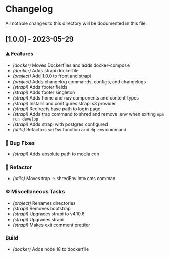 # Changelog

All notable changes to this directory will be documented in this file.

## [1.0.0] - 2023-05-29

### ⛰️  Features

- *(docker)* Moves Dockerfiles and adds docker-compose
- *(docker)* Adds strapi dockerfile
- *(project)* Add 1.0.0 to front and strapi
- *(project)* Adds changelog commands, configs, and changelogs
- *(strapi)* Adds footer fields
- *(strapi)* Adds footer singleton
- *(strapi)* Adds home and nav components and content types
- *(strapi)* Installs and configures strapi s3 provider
- *(strapi)* Redirects base path to login page
- *(strapi)* Adds trap command to shred and remove .env when exiting `npm run develop`
- *(strapi)* Adds strapi with postgres configured
- *(utils)* Refactors `setEnv` function and `dg cms` command

### 🐛 Bug Fixes

- *(strapi)* Adds absolute path to media cdn

### 🚜 Refactor

- *(utils)* Moves trap -> shredEnv into cms comman

### ⚙️ Miscellaneous Tasks

- *(project)* Renames directories
- *(strapi)* Removes bootstrap
- *(strapi)* Upgrades strapi to v4.10.6
- *(strapi)* Upgrades strapi
- *(strapi)* Makes exit comment prettier

### Build

- *(docker)* Adds node 18 to dockerfile

<!-- generated by git-cliff -->
